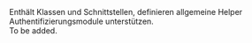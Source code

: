 <Namespace Name="Microsoft.WindowsAzure.Storage.Core.Auth">
  <Docs>
    <summary>Enthält Klassen und Schnittstellen, definieren allgemeine Helper Authentifizierungsmodule unterstützen.</summary> 
    <remarks>To be added.</remarks>
  </Docs>
</Namespace>
